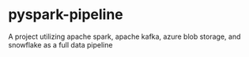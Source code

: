 # pyspark-pipeline
A project utilizing apache spark, apache kafka, azure blob storage, and snowflake as a full data pipeline
